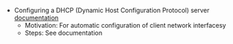 - Configuring a DHCP (Dynamic Host Configuration Protocol) server [documentation](https://access.redhat.com/documentation/en-us/red_hat_enterprise_linux/7/html/networking_guide/sec-dhcp-configuring-server)
  - Motivation: For automatic configuration of client network interfacesy
  - Steps: See documentation